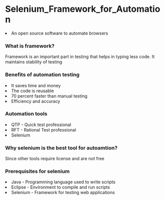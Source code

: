 # Selenium_Framework_for_Automation
<li> An open source software to automate browsers </li> 
<h3> What is framework? </h3>
<p> Framework is an important part in testing that helps in typing less code. It maintains stability of testing </p>
<h3> Benefits of automation testing </h3> 
<li> It saves time and money </li>
<li> The code is reusable </li>
<li> 70 percent faster than manual testing </li>
<li> Efficiency and accuracy </li>
<h3> Automation tools </h3>
<li> QTP - Quick test professional </li>
<li> RFT - Rational Test professional </li>
<li> Selenium </li>
<h3> Why selenium is the best tool for autoamtion? </h3>
<p> Since other tools require license and are not free </p>
<h3> Prerequisites for selenium </h3>
<li> Java - Programming language used to write scripts </li>
<li> Eclipse - Environment to compile and run scripts </li>
<li> Selenium - Framework for testing web applications </li>
